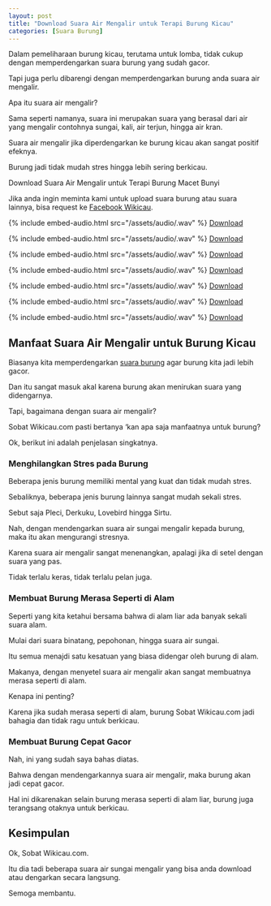 ```yaml
---
layout: post
title: "Download Suara Air Mengalir untuk Terapi Burung Kicau"
categories: [Suara Burung]
---
```


Dalam pemeliharaan burung kicau, terutama untuk lomba, tidak cukup dengan memperdengarkan suara burung yang sudah gacor.

Tapi juga perlu dibarengi dengan memperdengarkan burung anda suara air mengalir.

Apa itu suara air mengalir?

Sama seperti namanya, suara ini merupakan suara yang berasal dari air yang mengalir contohnya sungai, kali, air terjun, hingga air kran.

Suara air mengalir jika diperdengarkan ke burung kicau akan sangat positif efeknya.

Burung jadi tidak mudah stres hingga lebih sering berkicau.

Download Suara Air Mengalir untuk Terapi Burung Macet Bunyi

Jika anda ingin meminta kami untuk upload suara burung atau suara lainnya, bisa request ke [Facebook Wikicau](https://facebook.com/wikicau).

{% include embed-audio.html src="/assets/audio/<audio-source-name>.wav" %}
[Download](https://bit.ly/2X0wH6X)

{% include embed-audio.html src="/assets/audio/<audio-source-name>.wav" %}
[Download](https://bit.ly/2XYzCtb)

{% include embed-audio.html src="/assets/audio/<audio-source-name>.wav" %}
[Download](https://bit.ly/2WXn9oi)

{% include embed-audio.html src="/assets/audio/<audio-source-name>.wav" %}
[Download](https://bit.ly/2WYDOaR)

{% include embed-audio.html src="/assets/audio/<audio-source-name>.wav" %}
[Download](https://bit.ly/2KvxS7Q)

{% include embed-audio.html src="/assets/audio/<audio-source-name>.wav" %}
[Download](https://bit.ly/2L62v2V)

{% include embed-audio.html src="/assets/audio/<audio-source-name>.wav" %}
[Download](https://bit.ly/2WYUWCr)

## Manfaat Suara Air Mengalir untuk Burung Kicau

Biasanya kita memperdengarkan [suara burung](https://wikicau.com/category/suara-burung/) agar burung kita jadi lebih gacor.

Dan itu sangat masuk akal karena burung akan menirukan suara yang didengarnya.

Tapi, bagaimana dengan suara air mengalir?

Sobat Wikicau.com pasti bertanya ‘kan apa saja manfaatnya untuk burung?

Ok, berikut ini adalah penjelasan singkatnya.

### Menghilangkan Stres pada Burung

Beberapa jenis burung memiliki mental yang kuat dan tidak mudah stres.

Sebaliknya, beberapa jenis burung lainnya sangat mudah sekali stres.

Sebut saja Pleci, Derkuku, Lovebird hingga Sirtu.

Nah, dengan mendengarkan suara air sungai mengalir kepada burung, maka itu akan mengurangi stresnya.

Karena suara air mengalir sangat menenangkan, apalagi jika di setel dengan suara yang pas.

Tidak terlalu keras, tidak terlalu pelan juga.

### Membuat Burung Merasa Seperti di Alam

Seperti yang kita ketahui bersama bahwa di alam liar ada banyak sekali suara alam.

Mulai dari suara binatang, pepohonan, hingga suara air sungai.

Itu semua menajdi satu kesatuan yang biasa didengar oleh burung di alam.

Makanya, dengan menyetel suara air mengalir akan sangat membuatnya merasa seperti di alam.

Kenapa ini penting?

Karena jika sudah merasa seperti di alam, burung Sobat Wikicau.com jadi bahagia dan tidak ragu untuk berkicau.

### Membuat Burung Cepat Gacor

Nah, ini yang sudah saya bahas diatas.

Bahwa dengan mendengarkannya suara air mengalir, maka burung akan jadi cepat gacor.

Hal ini dikarenakan selain burung merasa seperti di alam liar, burung juga terangsang otaknya untuk berkicau.

## Kesimpulan

Ok, Sobat Wikicau.com.

Itu dia tadi beberapa suara air sungai mengalir yang bisa anda download atau dengarkan secara langsung.

Semoga membantu.